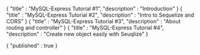 {
    "title" : "MySQL-Express Tutorial #1",
    "description" : "Introduction"
}
{
    "title" : "MySQL-Express Tutorial #2",
    "description" : "Intro to Sequelize and CORS"
}
{
    "title" : "MySQL-Express Tutorial #3",
    "description" : "About routing and controller"
}
{
    "title" : "MySQL-Express Tutorial #4",
    "description" : "Create new object easily with Seuqlize"
}



{
    "published" : true
}
